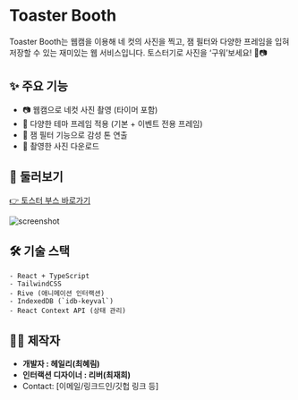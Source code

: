 # Toaster Booth

Toaster Booth는 웹캠을 이용해 네 컷의 사진을 찍고,
잼 필터와 다양한 프레임을 입혀 저장할 수 있는 재미있는 웹 서비스입니다.
토스터기로 사진을 ‘구워’보세요! 🍞📷

## ✨ 주요 기능

- 📷 웹캠으로 네컷 사진 촬영 (타이머 포함)
- 🧈 다양한 테마 프레임 적용 (기본 + 이벤트 전용 프레임)
- 🍓 잼 필터 기능으로 감성 톤 연출
- 💾 촬영한 사진 다운로드

## 🚀 둘러보기

[👉 토스터 부스 바로가기](https://toaster-booth.vercel.app/)

![screenshot](https://blog.kakaocdn.net/dn/2kX99/btsNdVwNn1n/8BkKpbSPuLiQeKUkxAZQNk/img.gif)

## 🛠️ 기술 스택

```
- React + TypeScript
- TailwindCSS
- Rive (애니메이션 인터랙션)
- IndexedDB (`idb-keyval`)
- React Context API (상태 관리)
```

## 🧑‍💻 제작자

- **개발자 : 헤일리(최혜림)**
- **인터랙션 디자이너 : 리버(최재희)**
- Contact: [이메일/링크드인/깃헙 링크 등]
